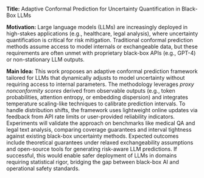 **Title:** Adaptive Conformal Prediction for Uncertainty Quantification in Black-Box LLMs  

**Motivation:** Large language models (LLMs) are increasingly deployed in high-stakes applications (e.g., healthcare, legal analysis), where uncertainty quantification is critical for risk mitigation. Traditional conformal prediction methods assume access to model internals or exchangeable data, but these requirements are often unmet with proprietary black-box APIs (e.g., GPT-4) or non-stationary LLM outputs.  

**Main Idea:** This work proposes an adaptive conformal prediction framework tailored for LLMs that dynamically adjusts to model uncertainty without requiring access to internal parameters. The methodology leverages *proxy nonconformity scores* derived from observable outputs (e.g., token probabilities, attention entropy, or embedding dispersion) and integrates temperature scaling-like techniques to calibrate prediction intervals. To handle distribution shifts, the framework uses lightweight online updates via feedback from API rate limits or user-provided reliability indicators. Experiments will validate the approach on benchmarks like medical QA and legal text analysis, comparing coverage guarantees and interval tightness against existing black-box uncertainty methods. Expected outcomes include theoretical guarantees under relaxed exchangeability assumptions and open-source tools for generating risk-aware LLM predictions. If successful, this would enable safer deployment of LLMs in domains requiring statistical rigor, bridging the gap between black-box AI and operational safety standards.